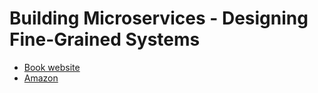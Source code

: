 # Building Microservices -  Designing Fine-Grained Systems

* [Book website](https://samnewman.io/books/building_microservices/)
* [Amazon](https://www.amazon.com/Building-Microservices-Designing-Fine-Grained-Systems/dp/1491950358)